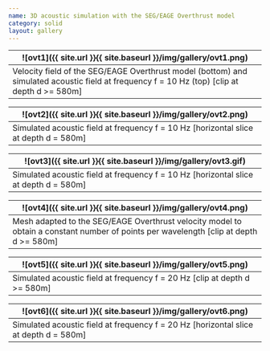 ```yaml
---
name: 3D acoustic simulation with the SEG/EAGE Overthrust model
category: solid
layout: gallery
---
```


|![ovt1]({{ site.url }}{{ site.baseurl }}/img/gallery/ovt1.png)|
|--|
|Velocity field of the SEG/EAGE Overthrust model (bottom) and simulated acoustic field at frequency f = 10 Hz (top) [clip at depth d >= 580m]|

|![ovt2]({{ site.url }}{{ site.baseurl }}/img/gallery/ovt2.png)|
|--|
|Simulated acoustic field at frequency f = 10 Hz [horizontal slice at depth d = 580m]|

|![ovt3]({{ site.url }}{{ site.baseurl }}/img/gallery/ovt3.gif)|
|--|
|Simulated acoustic field at frequency f = 10 Hz [horizontal slice at depth d = 580m]|

|![ovt4]({{ site.url }}{{ site.baseurl }}/img/gallery/ovt4.png)|
|--|
|Mesh adapted to the SEG/EAGE Overthrust velocity model to obtain a constant number of points per wavelength [clip at depth d >= 580m]|

|![ovt5]({{ site.url }}{{ site.baseurl }}/img/gallery/ovt5.png)|
|--|
|Simulated acoustic field at frequency f = 20 Hz [clip at depth d >= 580m]|

|![ovt6]({{ site.url }}{{ site.baseurl }}/img/gallery/ovt6.png)|
|--|
|Simulated acoustic field at frequency f = 20 Hz [horizontal slice at depth d = 580m]|
